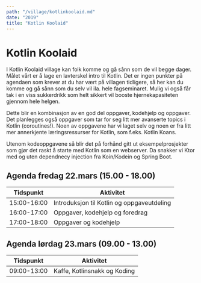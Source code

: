 ```yaml
---
path: "/village/kotlinkoolaid.md"
date: "2019"
title: "Kotlin Koolaid"
---
```

# Kotlin Koolaid
I Kotlin Koolaid village kan folk komme og gå sånn som de vil begge dager. Målet
vårt er å lage en lavterskel intro til Kotlin. Det er ingen punkter på agendaen
som krever at du har vært på villagen tidligere, så her kan du komme og gå sånn
som du selv vil ila. hele fagseminaret. Mulig vi også får tak i en viss
sukkerdrikk som helt sikkert vil booste hjernekapasiteten gjennom hele helgen.

Dette blir en kombinasjon av en god del oppgaver, kodehjelp og oppgaver. Det
planlegges også oppgaver som tar for seg litt mer avanserte topics i Kotlin
(coroutines!). Noen av oppgavene har vi laget selv og noen er fra litt mer
annerkjente læringsressurser for Kotlin, som f.eks. Kotlin Koans.

Utenom kodeoppgavene så blir det på forhånd gitt ut eksempelprosjekter som gjør
det raskt å starte med Kotlin som en webserver. Da snakker vi Ktor med og uten
dependnecy injection fra Koin/Kodein og Spring Boot.


## Agenda fredag 22.mars (15.00 - 18.00)

|Tidspunkt|Aktivitet|
|-------|------|
|15:00-16:00|Introduksjon til Kotlin og oppgaveutdeling|
|16:00-17:00|Oppgaver, kodehjelp og foredrag|
|17:00-18:00|Oppgaver og kodehjelp|

## Agenda lørdag 23.mars (09.00 - 13.00)
|Tidspunkt|Aktivitet|
|-------|------|
|09:00-13:00|Kaffe, Kotlinsnakk og Koding|
